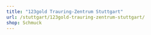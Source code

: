 ```yaml
---
title: "123gold Trauring-Zentrum Stuttgart"
url: /stuttgart/123gold-trauring-zentrum-stuttgart/
shop: Schmuck
---
```

